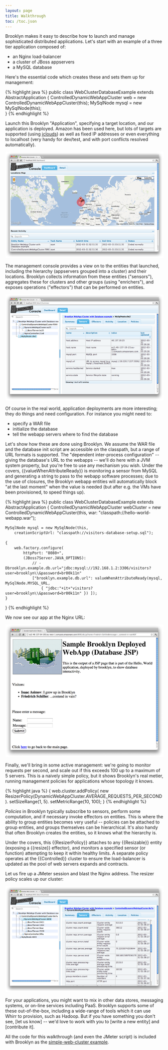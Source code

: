 ```yaml
---
layout: page
title: Walkthrough
toc: /toc.json
---
```


Brooklyn makes it easy to describe how to launch and manage 
sophisticated distributed applications.
Let's start with an example of a three tier application
composed of:

* an Nginx load-balancer
* a cluster of JBoss appservers
* a MySQL database

Here's the essential code which creates these and sets them up
for management:

{% highlight java %}
public class WebClusterDatabaseExample extends AbstractApplication {
    ControlledDynamicWebAppCluster web = new ControlledDynamicWebAppCluster(this);
    MySqlNode mysql = new MySqlNode(this);   
}
{% endhighlight %}

Launch this Brooklyn "Application", specifying a target location,
and our application is deployed.
Amazon has been used here, but lots of targets are supported (using [jclouds](http://jclouds.org))
as well as fixed IP addresses or even everything to localhost (very handy for dev/test,
and with port conflicts resolved automatically).

[![Web Console](walkthrough-webconsole-map-w700.png "Web Console")](walkthrough-webconsole-map.png) 

The management console provides a view on to the entities that launched,
including the hierarchy (appservers grouped into a cluster) and their locations. 
Brooklyn collects information from these entities ("sensors"), 
aggregates these for clusters and other groups (using "enrichers"),
and exposes operations ("effectors") that can be performed on entities.

[![Web Console Details](walkthrough-webconsole-details-w700.png "Web Console Details")](walkthrough-webconsole-details.png) 

Of course in the real world, application deployments are more interesting;
they do things and need configuration.  For instance you might need to:

* specify a WAR file
* initialize the database
* tell the webapp servers where to find the database

Let's show how these are done using Brooklyn.
We assume the WAR file and the database init script are accessible
on the classpath, but a range of URL formats is supported.
The "dependent inter-process configuration" -- giving the database's URL
to the webapps -- we'll do here with a JVM system property,
but you're free to use any mechanism you wish.
Under the covers, {{valueWhenAttributeReady}} is monitoring a sensor from MySQL
and generating a string to pass to the webapp software processes;
due to the use of closures, the Brooklyn webapp entities will automatically
block "at the last moment" when the value is needed
(but after e.g. the VMs have been provisioned, to speed things up).

{% highlight java %}
public class WebClusterDatabaseExample extends AbstractApplication {
    ControlledDynamicWebAppCluster webCluster = new ControlledDynamicWebAppCluster(this,
        war: "classpath://hello-world-webapp.war");

    MySqlNode mysql = new MySqlNode(this, 
        creationScriptUrl: "classpath://visitors-database-setup.sql"); 
    
    {
        web.factory.configure(
            httpPort: "8080+", 
            (JBoss7Server.JAVA_OPTIONS):
                // -Dbrooklyn.example.db.url="jdbc:mysql://192.168.1.2:3306/visitors?user=brooklyn\\&password=br00k11n"
                ["brooklyn.example.db.url": valueWhenAttributeReady(mysql, MySqlNode.MYSQL_URL,
                    { "jdbc:"+it+"visitors?user=brooklyn\\&password=br00k11n" }) ]);
    }
}
{% endhighlight %}

We now see our app at the Nginx URL:

[![Our Web App](walkthrough-webapp-w700.png "Screenshot of our Web App")](walkthrough-webapp.png) 

Finally, we'll bring in some active management: we're going to monitor requests per second,
and scale out if this exceeds 100 up to a maximum of 5 servers.
This is a naively simple policy, but it shows Brooklyn's real metier,
running management policies for applications whose topology it knows. 

{% highlight java %}
    {
        web.cluster.addPolicy(
            new ResizerPolicy(DynamicWebAppCluster.AVERAGE_REQUESTS_PER_SECOND).
                setSizeRange(1, 5).
                setMetricRange(10, 100);
    }
{% endhighlight %}
        
*Policies* in Brooklyn typically subscribe to sensors, 
perform some computation, and if necessary invoke effectors
on entities.  This is where the ability to group entities
becomes very useful -- policies can be attached to group entities,
and groups themselves can be hierarchical.
It's also handy that often Brooklyn creates the entities,
so it knows what the hierarchy is.

Under the covers, this {{ResizerPolicy}} attaches to any {{Resizable}} entity
(exposing a {{resize}} effector), and monitors a specified sensor (or function)
attempting to keep it within healthy limits.
A separate policy operates at the {{Controlled}} cluster to ensure the
load-balancer is updated as the pool of web servers expands and contracts.

Let us fire up a JMeter session and blast the Nginx address.
The resizer policy scales up our cluster:

[![Web Cluster Scaling with the Resizer Policy](walkthrough-webconsole-scaling-w700.png "Screenshot of Web Cluster Scaling with the Resizer Policy")](walkthrough-webconsole-scaling.png) 

For your applications, you might want to mix in other data stores, messaging systems, or on-line services including PaaS.
Brooklyn supports some of these out-of-the-box, including a wide-range of tools which it can use Whirr to provision, such as Hadoop.
But if you have something you don't see, [let us know] -- we'd love to work with you to [write a new entity] and [contribute it].
 
All the code for this walkthrough (and even the JMeter script) is included with
Brooklyn as the [simple-web-cluster example]({{site.url}}/examples/simple-web-cluster).

